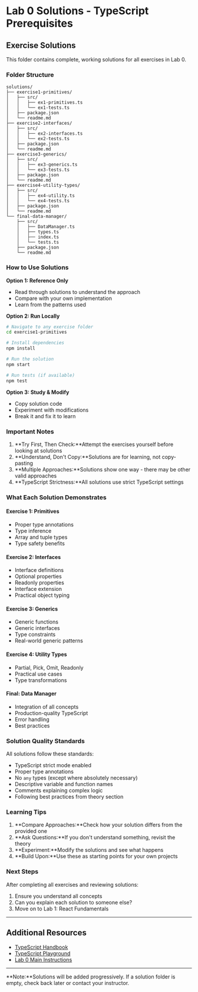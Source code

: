 # Lab 0 Solutions - TypeScript Prerequisites

## Exercise Solutions

This folder contains complete, working solutions for all exercises in Lab 0.

### Folder Structure

```
solutions/
├── exercise1-primitives/
│   ├── src/
│   │   ├── ex1-primitives.ts
│   │   └── ex1-tests.ts
│   ├── package.json
│   └── readme.md
├── exercise2-interfaces/
│   ├── src/
│   │   ├── ex2-interfaces.ts
│   │   └── ex2-tests.ts
│   ├── package.json
│   └── readme.md
├── exercise3-generics/
│   ├── src/
│   │   ├── ex3-generics.ts
│   │   └── ex3-tests.ts
│   ├── package.json
│   └── readme.md
├── exercise4-utility-types/
│   ├── src/
│   │   ├── ex4-utility.ts
│   │   └── ex4-tests.ts
│   ├── package.json
│   └── readme.md
└── final-data-manager/
    ├── src/
    │   ├── DataManager.ts
    │   ├── types.ts
    │   ├── index.ts
    │   └── tests.ts
    ├── package.json
    └── readme.md
```

### How to Use Solutions

**Option 1: Reference Only**
- Read through solutions to understand the approach
- Compare with your own implementation
- Learn from the patterns used

**Option 2: Run Locally**
```bash
# Navigate to any exercise folder
cd exercise1-primitives

# Install dependencies
npm install

# Run the solution
npm start

# Run tests (if available)
npm test
```

**Option 3: Study & Modify**
- Copy solution code
- Experiment with modifications
- Break it and fix it to learn

### Important Notes

1. **Try First, Then Check:**Attempt the exercises yourself before looking at solutions
2. **Understand, Don't Copy:**Solutions are for learning, not copy-pasting
3. **Multiple Approaches:**Solutions show one way - there may be other valid approaches
4. **TypeScript Strictness:**All solutions use strict TypeScript settings

### What Each Solution Demonstrates

#### Exercise 1: Primitives
- Proper type annotations
- Type inference
- Array and tuple types
- Type safety benefits

#### Exercise 2: Interfaces
- Interface definitions
- Optional properties
- Readonly properties
- Interface extension
- Practical object typing

#### Exercise 3: Generics
- Generic functions
- Generic interfaces
- Type constraints
- Real-world generic patterns

#### Exercise 4: Utility Types
- Partial, Pick, Omit, Readonly
- Practical use cases
- Type transformations

#### Final: Data Manager
- Integration of all concepts
- Production-quality TypeScript
- Error handling
- Best practices

### Solution Quality Standards

All solutions follow these standards:
- TypeScript strict mode enabled
- Proper type annotations
- No `any` types (except where absolutely necessary)
- Descriptive variable and function names
- Comments explaining complex logic
- Following best practices from theory section

### Learning Tips

1. **Compare Approaches:**Check how your solution differs from the provided one
2. **Ask Questions:**If you don't understand something, revisit the theory
3. **Experiment:**Modify the solutions and see what happens
4. **Build Upon:**Use these as starting points for your own projects

### Next Steps

After completing all exercises and reviewing solutions:
1. Ensure you understand all concepts
2. Can you explain each solution to someone else?
3. Move on to Lab 1: React Fundamentals

---

## Additional Resources

- [TypeScript Handbook](https://www.typescriptlang.org/docs/handbook/intro.html)
- [TypeScript Playground](https://www.typescriptlang.org/play)
- [Lab 0 Main Instructions](../lab0.md)

---

**Note:**Solutions will be added progressively. If a solution folder is empty, check back later or contact your instructor.
